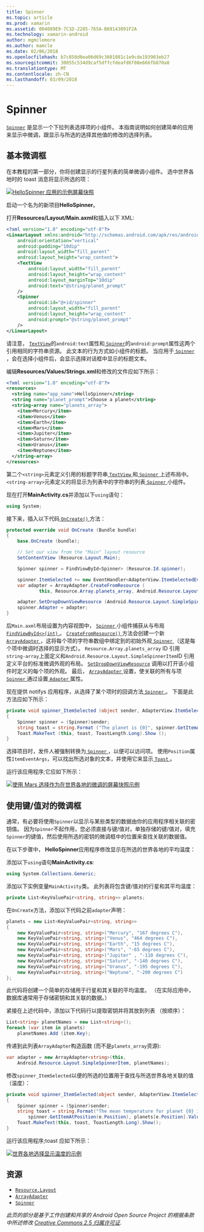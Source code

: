 ```yaml
---
title: Spinner
ms.topic: article
ms.prod: xamarin
ms.assetid: 004089E9-7C1D-2285-765A-B69143091F2A
ms.technology: xamarin-android
author: mgmclemore
ms.author: mamcle
ms.date: 02/06/2018
ms.openlocfilehash: b7c850d0ea06d69c3601081c1e9cde193903eb27
ms.sourcegitcommit: 30055c534d9caf5dffcfdeafd6f08e666fb870a8
ms.translationtype: MT
ms.contentlocale: zh-CN
ms.lasthandoff: 03/09/2018
---
```

# <a name="spinner"></a>Spinner

[`Spinner`](https://developer.xamarin.com/api/type/Android.Widget.Spinner/) 是显示一个下拉列表选择项的小组件。 本指南说明如何创建简单的应用来显示中微调，跟显示与所选的选择其他值的修改的选择列表。

## <a name="basic-spinner"></a>基本微调框

在本教程的第一部分，你将创建显示的行星列表的简单微调小组件。 选中世界各地时的 toast 消息将显示所选的项：

[![HelloSpinner 应用的示例屏幕快照](spinner-images/01-example-screenshots-sml.png)](spinner-images/01-example-screenshots.png#lightbox)

启动一个名为的新项目**HelloSpinner**。

打开**Resources/Layout/Main.axml**和插入以下 XML:

```xml
<?xml version="1.0" encoding="utf-8"?>
<LinearLayout xmlns:android="http://schemas.android.com/apk/res/android"
    android:orientation="vertical"
    android:padding="10dip"
    android:layout_width="fill_parent"
    android:layout_height="wrap_content">
    <TextView
        android:layout_width="fill_parent"
        android:layout_height="wrap_content"
        android:layout_marginTop="10dip"
        android:text="@string/planet_prompt"
    />
    <Spinner
        android:id="@+id/spinner"
        android:layout_width="fill_parent"
        android:layout_height="wrap_content"
        android:prompt="@string/planet_prompt"
    />
</LinearLayout>
```

请注意， [ `TextView`](https://developer.xamarin.com/api/type/Android.Widget.TextView/)的`android:text`属性和[ `Spinner`](https://developer.xamarin.com/api/type/Android.Widget.Spinner/)的`android:prompt`属性这两个引用相同的字符串资源。 此文本的行为方式如小组件的标题。 当应用于[ `Spinner` ](https://developer.xamarin.com/api/type/Android.Widget.Spinner/)，会在选择小组件后，会显示选择对话框中显示的标题文本。

编辑**Resources/Values/Strings.xml**和修改的文件应如下所示：

```xml
<?xml version="1.0" encoding="utf-8"?>
<resources>
  <string name="app_name">HelloSpinner</string>
  <string name="planet_prompt">Choose a planet</string>
  <string-array name="planets_array">
    <item>Mercury</item>
    <item>Venus</item>
    <item>Earth</item>
    <item>Mars</item>
    <item>Jupiter</item>
    <item>Saturn</item>
    <item>Uranus</item>
    <item>Neptune</item>
  </string-array>
</resources>
```

第二个`<string>`元素定义引用的标题字符串[ `TextView` ](https://developer.xamarin.com/api/type/Android.Widget.TextView/)和[ `Spinner` ](https://developer.xamarin.com/api/type/Android.Widget.Spinner/)上述布局中。
`<string-array>`元素定义的将显示为列表中的字符串的列表[ `Spinner` ](https://developer.xamarin.com/api/type/Android.Widget.Spinner/)小组件。

现在打开**MainActivity.cs**并添加以下`using`语句：

```csharp
using System;
```

接下来，插入以下代码[ `OnCreate()` ](https://developer.xamarin.com/api/member/Android.App.Activity.OnCreate/(Android.OS.Bundle))方法：

```csharp
protected override void OnCreate (Bundle bundle)
{
    base.OnCreate (bundle);

    // Set our view from the "Main" layout resource
    SetContentView (Resource.Layout.Main);

    Spinner spinner = FindViewById<Spinner> (Resource.Id.spinner);

    spinner.ItemSelected += new EventHandler<AdapterView.ItemSelectedEventArgs> (spinner_ItemSelected);
    var adapter = ArrayAdapter.CreateFromResource (
            this, Resource.Array.planets_array, Android.Resource.Layout.SimpleSpinnerItem);

    adapter.SetDropDownViewResource (Android.Resource.Layout.SimpleSpinnerDropDownItem);
    spinner.Adapter = adapter;
}
```

后`Main.axml`布局设置为内容视图中， [ `Spinner` ](https://developer.xamarin.com/api/type/Android.Widget.Spinner/)小组件捕获从与布局[ `FindViewById<>(int)` ](https://developer.xamarin.com/api/member/Android.App.Activity.FindViewById/p/System.Int32/)。
[ `CreateFromResource()` ](https://developer.xamarin.com/api/member/Android.Widget.ArrayAdapter.CreateFromResource/p/Android.Content.Context/System.Int32/System.Int32/)方法会创建一个新[ `ArrayAdapter` ](https://developer.xamarin.com/api/type/Android.Widget.ArrayAdapter/)，这将每个项的字符串数组中绑定到的初始外观[ `Spinner` ](https://developer.xamarin.com/api/type/Android.Widget.Spinner/)（这是每个项中微调时选择的显示方式）。 `Resource.Array.planets_array` ID 引用`string-array`上面定义和`Android.Resource.Layout.SimpleSpinnerItem`ID 引用定义平台的标准微调外观的布局。
[`SetDropDownViewResource`](https://developer.xamarin.com/api/member/Android.Widget.ArrayAdapter.SetDropDownViewResource/p/System.Int32/) 调用以打开该小组件时定义的每个项的外观。 最后， [ `ArrayAdapter` ](https://developer.xamarin.com/api/type/Android.Widget.ArrayAdapter/)设置，使关联的所有与项[ `Spinner` ](https://developer.xamarin.com/api/type/Android.Widget.Spinner/)通过设置[ `Adapter` ](https://developer.xamarin.com/api/type/Android.Widget.ArrayAdapter)属性。

现在提供 notifys 应用程序，从选择了某个项时的回调方法[ `Spinner` ](https://developer.xamarin.com/api/type/Android.Widget.Spinner/)。 下面是此方法应如下所示：

```csharp
private void spinner_ItemSelected (object sender, AdapterView.ItemSelectedEventArgs e)
{
    Spinner spinner = (Spinner)sender;
    string toast = string.Format ("The planet is {0}", spinner.GetItemAtPosition (e.Position));
    Toast.MakeText (this, toast, ToastLength.Long).Show ();
}
```

选择项目时，发件人被强制转换为[ `Spinner` ](https://developer.xamarin.com/api/type/Android.Widget.Spinner/) ，以便可以访问项。 使用`Position`属性`ItemEventArgs`，可以找出所选对象的文本，并使用它来显示[ `Toast` ](https://developer.xamarin.com/api/type/Android.Widget.Toast/)。

运行该应用程序;它应如下所示：

[![使用 Mars 选择作为在世界各地的微调的屏幕快照示例](spinner-images/02-basic-example-sml.png)](spinner-images/02-basic-example.png#lightbox)

## <a name="spinner-using-keyvalue-pairs"></a>使用键/值对的微调框

通常，有必要将使用`Spinner`以显示与某些类型的数据由你的应用程序相关联的密钥值。 因为`Spinner`不起作用，您必须直接与键/值对，单独存储的键/值对，填充`Spinner`的键值，然后使用所选的密钥的微调框中的位置来查找关联的数据值。 

在以下步骤中， **HelloSpinner**应用程序修改显示在所选的世界各地的平均温度：

添加以下`using`语句**MainActivity.cs**:

```csharp
using System.Collections.Generic;
```

添加以下实例变量`MainActivity`类。
此列表将包含键/值对的行星和其平均温度：

```csharp
private List<KeyValuePair<string, string>> planets;
```

在`OnCreate`方法，添加以下代码之前`adapter`声明：

```csharp
planets = new List<KeyValuePair<string, string>>
{
    new KeyValuePair<string, string>("Mercury", "167 degrees C"),
    new KeyValuePair<string, string>("Venus", "464 degrees C"),
    new KeyValuePair<string, string>("Earth", "15 degrees C"),
    new KeyValuePair<string, string>("Mars", "-65 degrees C"),
    new KeyValuePair<string, string>("Jupiter" , "-110 degrees C"),
    new KeyValuePair<string, string>("Saturn", "-140 degrees C"),
    new KeyValuePair<string, string>("Uranus", "-195 degrees C"),
    new KeyValuePair<string, string>("Neptune", "-200 degrees C")
};
```

此代码将创建一个简单的存储用于行星和其关联的平均温度。 （在实际应用中，数据库通常用于存储密钥和其关联的数据。）

紧接在上述代码中，添加以下代码行以提取密钥并将其放到列表 （按顺序）：

```csharp
List<string> planetNames = new List<string>();
foreach (var item in planets)
    planetNames.Add (item.Key);
```

传递到此列表`ArrayAdapter`构造函数 (而不是`planets_array`资源):

```csharp
var adapter = new ArrayAdapter<string>(this,
    Android.Resource.Layout.SimpleSpinnerItem, planetNames);
```

修改`spinner_ItemSelected`以便的所选的位置用于查找与所选世界各地关联的值 （温度）：

```csharp
private void spinner_ItemSelected(object sender, AdapterView.ItemSelectedEventArgs e)
{
    Spinner spinner = (Spinner)sender;
    string toast = string.Format("The mean temperature for planet {0} is {1}",
        spinner.GetItemAtPosition(e.Position), planets[e.Position].Value);
    Toast.MakeText(this, toast, ToastLength.Long).Show();
}
```

运行该应用程序;toast 应如下所示：

[![世界各地选择显示温度的示例](spinner-images/03-keyvalue-example-sml.png)](spinner-images/03-keyvalue-example.png#lightbox)
   
  

## <a name="resources"></a>资源

-   [`Resource.Layout`](https://developer.xamarin.com/api/type/Android.Resource+Layout/) 
-   [`ArrayAdapter`](https://developer.xamarin.com/api/type/Android.Widget.ArrayAdapter/) 
-   [`Spinner`](https://developer.xamarin.com/api/type/Android.Widget.Spinner/) 

*此页的部分是基于工作创建和共享的 Android Open Source Project 的根据条款中所述修改*
[*Creative Commons 2.5 归属许可证*](http://creativecommons.org/licenses/by/2.5/).
